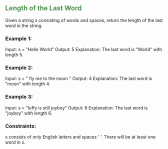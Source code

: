 ## <span style="color:#4B904C">Length of the Last Word</span>

Given a string s consisting of words and spaces, return the length of the last word in the string.

### Example 1:
Input: s = "Hello World"
Output: 5
Explanation: The last word is "World" with length 5.

### Example 2:
Input: s = "   fly me   to   the moon  "
Output: 4
Explanation: The last word is "moon" with length 4.

### Example 3:
Input: s = "luffy is still joyboy"
Output: 6
Explanation: The last word is "joyboy" with length 6.

### Constraints:
s consists of only English letters and spaces ' '.
There will be at least one word in s.
